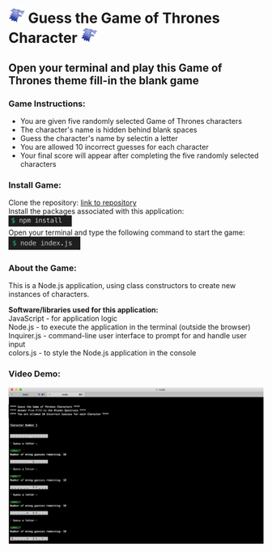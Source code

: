 
# <img src="assets/icon-stark.png" alt="🐺" width="32"/>  Guess the Game of Thrones Character  <img src="assets/icon-stark.png" alt="🐺" width="32"/>

## Open your terminal and play this Game of Thrones theme fill-in the blank game

### Game Instructions:  
* You are given five randomly selected Game of Thrones characters  
* The character's name is hidden behind blank spaces  
* Guess the character's name by selectin a letter    
* You are allowed 10 incorrect guesses for each character  
* Your final score will appear after completing the five randomly selected characters 

### Install Game:  
Clone the repository: [link to repository](https://github.com/fcarlone/node-constructor-word-guess/)  
Install the packages associated with this application:  
 <img src="assets/ss-install-2.png" height="22">  
Open your terminal and type the following command to start the game:  
<img src="assets/ss-index.png" height="26">  

### About the Game:  
This is a Node.js application, using class constructors to create new instances of characters.

**Software/libraries used for this application:**  
JavaScript - for application logic  
Node.js - to execute the application in the terminal (outside the browser)  
Inquirer.js - command-line user interface to prompt for and handle user input  
colors.js - to style the Node.js application in the console  


### Video Demo:
[![Watch the video](assets/ss-app.png)](https://drive.google.com/file/d/1trJV8qUjIvsVLAehACw1_NzM3rMd7kq2/view)
